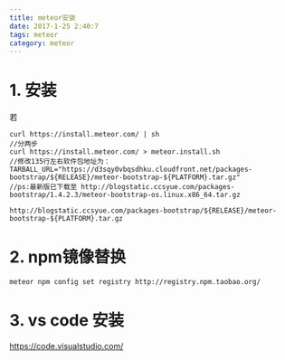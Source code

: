 ```yaml
---
title: meteor安装
date: 2017-1-25 2:40:7
tags: meteor
category: meteor
---
```


# 1. 安装
若
```
curl https://install.meteor.com/ | sh
//分两步
curl https://install.meteor.com/ > meteor.install.sh
//修改135行左右软件包地址为：
TARBALL_URL="https://d3sqy0vbqsdhku.cloudfront.net/packages-bootstrap/${RELEASE}/meteor-bootstrap-${PLATFORM}.tar.gz"
//ps:最新版已下载至 http://blogstatic.ccsyue.com/packages-bootstrap/1.4.2.3/meteor-bootstrap-os.linux.x86_64.tar.gz

http://blogstatic.ccsyue.com/packages-bootstrap/${RELEASE}/meteor-bootstrap-${PLATFORM}.tar.gz
```
# 2. npm镜像替换
```
meteor npm config set registry http://registry.npm.taobao.org/
```

# 3. vs code 安装

https://code.visualstudio.com/


